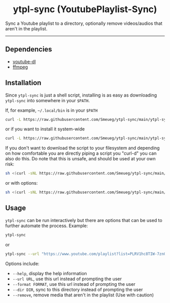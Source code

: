 <h1 align="center">ytpl-sync (YoutubePlaylist-Sync)</h1>
Sync a Youtube playlist to a directory, optionally remove videos/audios that
aren't in the playlist.

---

## Dependencies
- [youtube-dl](https://youtube-dl.org/)
- [ffmpeg](ffmpeg.org)

## Installation
Since `ytpl-sync` is just a shell script, installing is as easy as downloading
`ytpl-sync` into somewhere in your `$PATH`.

If, for example, `~/.local/bin` is in your `$PATH`
```bash
curl -L https://raw.githubusercontent.com/Smeueg/ytpl-sync/main/ytpl-sync -o ~/.local/bin/ytpl-sync
```
or if you want to install it system-wide
```bash
curl -L https://raw.githubusercontent.com/Smeueg/ytpl-sync/main/ytpl-sync -o /usr/bin/ytpl-sync
```

If you don't want to download the script to your filesystem and depending on how
comfortable you are directly piping a script you "curl-d" you can also do this.
Do note that this is unsafe, and should be used at your own risk:
```bash
sh <(curl -sNL https://raw.githubusercontent.com/Smeueg/ytpl-sync/main/ytpl-sync)
```
or with options:
```bash
sh <(curl -sNL https://raw.githubusercontent.com/Smeueg/ytpl-sync/main/ytpl-sync) --format mp3
```

## Usage
`ytpl-sync` can be run interactively but there are options that can be used to
further automate the process.
Example:
```bash
ytpl-sync
```
or
```bash
ytpl-sync --url "https://www.youtube.com/playlist?list=PLRV1hc8TIW-7znQIWaVarxdUxf7lskmBc"
```

Options include:
- `--help`, display the help information
- `--url URL`, use this url instead of prompting the user
- `--format FORMAT`, use this url instead of prompting the user
- `--dir DIR`, sync to this directory instead of prompting the user
- `--remove`, remove media that aren't in the playlist (Use with caution)
